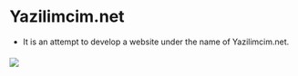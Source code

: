 # Yazilimcim.net
- It is an attempt to develop a website under the name of Yazilimcim.net.

#### 
 ![](https://prnt.sc/r7lmw9)
